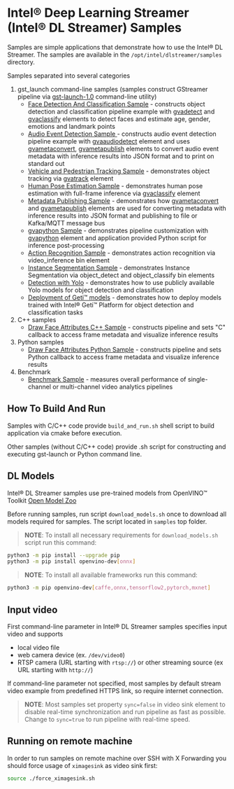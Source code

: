 # Intel® Deep Learning Streamer (Intel® DL Streamer) Samples

Samples are simple applications that demonstrate how to use the Intel® DL Streamer. The samples are available in the `/opt/intel/dlstreamer/samples` directory.

Samples separated into several categories
1. gst_launch command-line samples (samples construct GStreamer pipeline via [gst-launch-1.0](https://gstreamer.freedesktop.org/documentation/tools/gst-launch.html) command-line utility)
    * [Face Detection And Classification Sample](./gst_launch/face_detection_and_classification/README.md) - constructs object detection and classification pipeline example with [gvadetect](https://dlstreamer.github.io/elements/gvadetect.html) and [gvaclassify](https://dlstreamer.github.io/elements/gvaclassify.html) elements to detect faces and estimate age, gender, emotions and landmark points
    * [Audio Event Detection Sample ](./gst_launch/audio_detect/README.md) - constructs audio event detection pipeline example with [gvaaudiodetect](https://dlstreamer.github.io/elements/gvaaudiodetect.html) element and uses  [gvametaconvert](https://dlstreamer.github.io/elements/gvametaconvert.html), [gvametapublish](https://dlstreamer.github.io/elements/gvametapublish.html) elements to convert audio event metadata with inference results into JSON format and to print on standard out
    * [Vehicle and Pedestrian Tracking Sample](./gst_launch/vehicle_pedestrian_tracking/README.md) - demonstrates object tracking via [gvatrack](https://dlstreamer.github.io/elements/gvatrack.html) element
    * [Human Pose Estimation Sample](./gst_launch/human_pose_estimation/README.md) - demonstrates human pose estimation with full-frame inference via [gvaclassify](https://dlstreamer.github.io/elements/gvaclassify.html) element
    * [Metadata Publishing Sample](./gst_launch/metapublish/README.md) - demonstrates how [gvametaconvert](https://dlstreamer.github.io/elements/gvametaconvert.html) and [gvametapublish](https://dlstreamer.github.io/elements/gvametapublish.html) elements are used for converting metadata with inference results into JSON format and publishing to file or Kafka/MQTT message bus
    * [gvapython Sample](./gst_launch/gvapython/face_detection_and_classification/README.md) - demonstrates pipeline customization with [gvapython](https://dlstreamer.github.io/elements/gvapython.html) element and application provided Python script for inference post-processing
    * [Action Recognition Sample](./gst_launch/action_recognition/README.md) - demonstrates action recognition via video_inference bin element
    * [Instance Segmentation Sample](./gst_launch/instance_segmentation/README.md) - demonstrates Instance Segmentation via object_detect and object_classify bin elements
    * [Detection with Yolo](./gst_launch/detection_with_yolo/README.md) - demonstrates how to use publicly available Yolo models for object detection and classification
    * [Deployment of Geti™ models](./gst_launch/geti_deployment/README.md) - demonstrates how to deploy models trained with Intel® Geti™ Platform for object detection and classification tasks
2. C++ samples
    * [Draw Face Attributes C++ Sample](./cpp/draw_face_attributes/README.md) - constructs pipeline and sets "C" callback to access frame metadata and visualize inference results
3. Python samples
    * [Draw Face Attributes Python Sample](./python/draw_face_attributes/README.md) - constructs pipeline and sets Python callback to access frame metadata and visualize inference results
4. Benchmark
    * [Benchmark Sample](./benchmark/README.md) - measures overall performance of single-channel or multi-channel video analytics pipelines

## How To Build And Run

Samples with C/C++ code provide `build_and_run.sh` shell script to build application via cmake before execution.

Other samples (without C/C++ code) provide .sh script for constructing and executing gst-launch or Python command line.

## DL Models

Intel® DL Streamer samples use pre-trained models from OpenVINO™ Toolkit [Open Model Zoo](https://github.com/openvinotoolkit/open_model_zoo)

Before running samples, run script `download_models.sh` once to download all models required for samples. The script located in `samples` top folder.
> **NOTE**: To install all necessary requirements for `download_models.sh` script run this command:
```sh
python3 -m pip install --upgrade pip
python3 -m pip install openvino-dev[onnx]
```
> **NOTE**: To install all available frameworks run this command:
```sh
python3 -m pip openvino-dev[caffe,onnx,tensorflow2,pytorch,mxnet]
```

## Input video

First command-line parameter in Intel® DL Streamer samples specifies input video and supports
* local video file
* web camera device (ex. `/dev/video0`)
* RTSP camera (URL starting with `rtsp://`) or other streaming source (ex URL starting with `http://`)

If command-line parameter not specified, most samples by default stream video example from predefined HTTPS link, so require internet connection.

> **NOTE**: Most samples set property `sync=false` in video sink element to disable real-time synchronization and run pipeline as fast as possible. Change to `sync=true` to run pipeline with real-time speed.

## Running on remote machine

In order to run samples on remote machine over SSH with X Forwarding you should force usage of `ximagesink` as video sink first:
```sh
source ./force_ximagesink.sh
```

